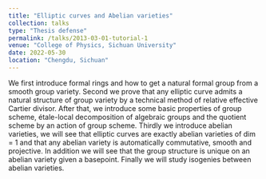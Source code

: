 ```yaml
---
title: "Elliptic curves and Abelian varieties"
collection: talks
type: "Thesis defense"
permalink: /talks/2013-03-01-tutorial-1
venue: "College of Physics, Sichuan University"
date: 2022-05-30
location: "Chengdu, Sichuan"
---
```

We first introduce formal rings and how to get a natural formal group from a smooth group variety. Second we prove that any elliptic curve admits a natural structure of group variety by
a technical method of relative effective Cartier divisor. After that, we introduce some basic properties of group scheme, étale-local decomposition of algebraic groups and the quotient scheme by an action of group scheme. Thirdly we introduce abelian varieties, we will see that elliptic curves are exactly abelian varieties of dim = 1 and that any abelian variety is automatically commutative, smooth and projective. In addition we will see that the group structure is unique on an abelian variety given a basepoint. Finally we will study isogenies between abelian varieties.
